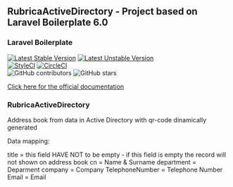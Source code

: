 ## RubricaActiveDirectory - Project based on Laravel Boilerplate 6.0

### Laravel Boilerplate

[![Latest Stable Version](https://poser.pugx.org/rappasoft/laravel-boilerplate/v/stable)](https://packagist.org/packages/rappasoft/laravel-boilerplate)
[![Latest Unstable Version](https://poser.pugx.org/rappasoft/laravel-boilerplate/v/unstable)](https://packagist.org/packages/rappasoft/laravel-boilerplate) 
<br/>
[![StyleCI](https://styleci.io/repos/30171828/shield?style=plastic)](https://styleci.io/repos/30171828/shield?style=plastic)
[![CircleCI](https://circleci.com/gh/rappasoft/laravel-boilerplate/tree/master.svg?style=svg)](https://circleci.com/gh/rappasoft/laravel-boilerplate/tree/master)
<br/>
![GitHub contributors](https://img.shields.io/github/contributors/rappasoft/laravel-boilerplate.svg)
![GitHub stars](https://img.shields.io/github/stars/rappasoft/laravel-boilerplate.svg?style=social)



[Click here for the official documentation](http://laravel-boilerplate.com)


### RubricaActiveDirectory

Address book from data in Active Directory with qr-code dinamically generated

Data mapping:

title = this field HAVE NOT to be empty - if this field is empty the record will not shown on address book
cn = Name & Surname
department = Deparment
company = Company
TelephoneNumber = Telephone Number
Email = Email

